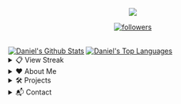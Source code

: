 <p align="center"> <img src="https://readme-typing-svg.herokuapp.com/?lines=Hello+there,+I'm+Daniel!&center=true&width=380&height=45"> </p> <p align="center"> <a href="https://github.com/DanielSDSXX"> <img alt="followers" title="Follow Me" src="https://img.shields.io/github/followers/DanielSDSXX?color=236ad3&labelColor=1155ba&style=for-the-badge&logo=github&label=Follow%20me" /></a> </p> <br> <a href="https://github.com/anuraghazra/github-readme-stats"><img alt="Daniel's Github Stats" src="https://denvercoder1-github-readme-stats.vercel.app/api?username=DevSpen&show_icons=true&count_private=true&theme=react&hide_border=true&bg_color=0D1117" /></a> <a href="https://github.com/anuraghazra/github-readme-stats"><img alt="Daniel's Top Languages" src="https://denvercoder1-github-readme-stats.vercel.app/api/top-langs/?username=DanielSDSXX&langs_count=8&layout=compact&theme=react&hide_border=true&bg_color=0D1117" /></a> <br/> <details> <summary>📋 View Streak</summary> <p align="center"> <a href="https://github.com/DenverCoder1/github-readme-streak-stats"> <img title="streak" alt="Spen's Streak" src="https://github-readme-streak-stats.herokuapp.com/?user=DevSpen&theme=black-ice&hide_border=true&stroke=0000&background=0d1119&ring=60D9FA&fire=60D9FA&currStreakLabel=60D9FA" /> </a> </p> </details> <details> <summary>❤️ About Me</summary> <p align="left"> <h2>About Me</h2> <p> My name is Spen. I love coding, computers, and writing.</p> <ul> <li><strong>Product Management</strong> - I'm interested in product management/development (e.g. coming up with new ideas, improving existing things).</li> <li><strong>Documentation Supporter</strong> - You'll see me frequently contributing to documentation projects, as I enjoy writing.</li> <li><strong><em>Bot Designer for Discord</em></strong> - I'm expirenced in the application <em>Bot Designer for Discord</em>. I also help moderate and manage the BDFD server.</li> <li><strong>Still Learning</strong> - I'm exploring the Software Developement space, I don't consider myself a <em>expirenced</em> programmer. I'll continute exploring new languages and libaries as my journey progresses.</li> </ul> </p> </details> <details> <summary>🛠 Projects</summary> <p align="left"> <h2>Projects</h2> <p><em>My current projects. I also have some other ones not listed here.</em></p> <h3>Owned By Me</h3> <ul> <li><a href="https://dsc.gg/devtopia">Devtopia</a> - A Discord server ran by developers, for developers.</li> <li><a href="https://github.com/devspen/us-presidents">us-presidents</a> - A NPM package for searching and fetching data about US presidents.</li> <li><a href="https://spen.tk/api">Scam Links API</a> - An API helping prevent scams.</li> <li><a href="https://github.com/DevSpen/scam-links">Scam Links</a> - A actively maintained list of IP grabber, phishing, and otherwise "bad" links.</li> <li><a href="https://npmjs.com/package/to-emoji">to-emoji</a> - A NPM package to convert strings into emojis, and vice-versa.</li> <li><a href="https://github.com/DevSpen/bdfdx">bdfdx</a> - A self-hostable extension for Bot Designer for Discord.</li> <li><a href="https://dsc.gg/pepeboy">Pepe Boy</a> - A fun and engaging bot based off of economy and memes <em>(currently being rewritten)</em>.</li> </ul> <h3>Frequent Contributor Of</h3> <ul> <li><a href="https://github.com/NilPointer-Software/bdfd-wiki">BDFD Wiki</a> - A wiki explaining the BDFD application.</li> <li><a href="https://github.com/aoijs/aoi.js">Aoi.JS</a> - A NPM package used for simply developing Discord bots.</li> </ul> </p> </details> <details> <summary>📬 Contact</summary> <p align="left"> <h2>Contact</h2> <p>If you'd like to connect with me, you can DM on Discord. My DMs are open for users I share a server with, if you don't share a server, send me a friend request.</p> <ul> <li>Tag: <code>Spen#0999</code></li> <li>ID: <code>696368083517964288</code></li> </ul> </p> </details>
